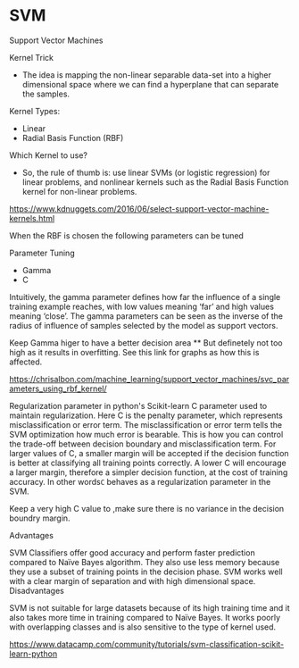 # SVM
Support Vector Machines


Kernel Trick
*  The idea is mapping the non-linear separable data-set into a higher dimensional space where we can find a hyperplane that can separate the samples.


Kernel Types:
* Linear
* Radial Basis Function (RBF)

Which Kernel to use?

* So, the rule of thumb is: use linear SVMs (or logistic regression) for linear problems, and nonlinear kernels such as the Radial Basis Function kernel for non-linear problems.

https://www.kdnuggets.com/2016/06/select-support-vector-machine-kernels.html

When the RBF is chosen the following parameters can be tuned

Parameter Tuning

* Gamma
* C



Intuitively, the gamma parameter defines how far the influence of a single training example reaches, with low values meaning ‘far’ and high values meaning ‘close’. The gamma parameters can be seen as the inverse of the radius of influence of samples selected by the model as support vectors.

Keep Gamma higer to have a better decision area ** But definetely not too high as it results in overfitting. See this link for graphs as how this is affected.

https://chrisalbon.com/machine_learning/support_vector_machines/svc_parameters_using_rbf_kernel/


Regularization parameter in python's Scikit-learn C parameter used to maintain regularization. Here C is the penalty parameter, which represents misclassification or error term. The misclassification or error term tells the SVM optimization how much error is bearable. This is how you can control the trade-off between decision boundary and misclassification term. 
For larger values of C, a smaller margin will be accepted if the decision function is better at classifying all training points correctly. A lower C will encourage a larger margin, therefore a simpler decision function, at the cost of training accuracy. In other words``C`` behaves as a regularization parameter in the SVM.


Keep a very high C value to ,make sure there is no variance in the decision boundry margin.


Advantages

SVM Classifiers offer good accuracy and perform faster prediction compared to Naïve Bayes algorithm. They also use less memory because they use a subset of training points in the decision phase. SVM works well with a clear margin of separation and with high dimensional space.
Disadvantages

SVM is not suitable for large datasets because of its high training time and it also takes more time in training compared to Naïve Bayes. It works poorly with overlapping classes and is also sensitive to the type of kernel used.


https://www.datacamp.com/community/tutorials/svm-classification-scikit-learn-python
